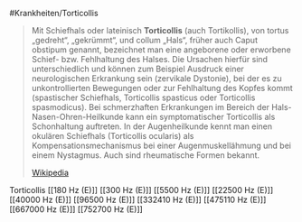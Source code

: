 #Krankheiten/Torticollis

> Mit Schiefhals oder lateinisch **Torticollis** (auch Tortikollis), von tortus „gedreht“, „gekrümmt“, und collum „Hals“, früher auch Caput obstipum genannt, bezeichnet man eine angeborene oder erworbene Schief- bzw. Fehlhaltung des Halses. Die Ursachen hierfür sind unterschiedlich und können zum Beispiel Ausdruck einer neurologischen Erkrankung sein (zervikale Dystonie), bei der es zu unkontrollierten Bewegungen oder zur Fehlhaltung des Kopfes kommt (spastischer Schiefhals, Torticollis spasticus oder Torticollis spasmodicus). Bei schmerzhaften Erkrankungen im Bereich der Hals-Nasen-Ohren-Heilkunde kann ein symptomatischer Torticollis als Schonhaltung auftreten. In der Augenheilkunde kennt man einen okulären Schiefhals (Torticollis ocularis) als Kompensationsmechanismus bei einer Augenmuskellähmung und bei einem Nystagmus. Auch sind rheumatische Formen bekannt.
>
> [Wikipedia](https://de.wikipedia.org/wiki/Torticollis)

Torticollis
[[180 Hz (E)]]
[[300 Hz (E)]]
[[5500 Hz (E)]]
[[22500 Hz (E)]]
[[40000 Hz (E)]]
[[96500 Hz (E)]]
[[332410 Hz (E)]]
[[475110 Hz (E)]]
[[667000 Hz (E)]]
[[752700 Hz (E)]]